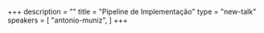 +++
description = ""
title = "Pipeline de Implementação"
type = "new-talk"
speakers = [
        "antonio-muniz",
]
+++